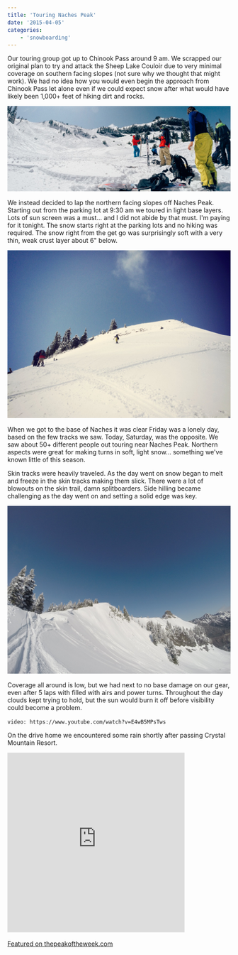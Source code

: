 ```yaml
---
title: 'Touring Naches Peak'
date: '2015-04-05'
categories:
    - 'snowboarding'
---
```


Our touring group got up to Chinook Pass around 9 am. We scrapped our original plan to try and attack the Sheep Lake Couloir due to very minimal coverage on southern facing slopes (not sure why we thought that might work). We had no idea how you would even begin the approach from Chinook Pass let alone even if we could expect snow after what would have likely been 1,000+ feet of hiking dirt and rocks.

![Naches Peak](./2015-04-05-touring-naches-peak-1.jpg)

We instead decided to lap the northern facing slopes off Naches Peak. Starting out from the parking lot at 9:30 am we toured in light base layers. Lots of sun screen was a must... and I did not abide by that must. I'm paying for it tonight. The snow starts right at the parking lots and no hiking was required. The snow right from the get go was surprisingly soft with a very thin, weak crust layer about 6" below.

![Naches Peak](./2015-04-05-touring-naches-peak-2.jpg)

When we got to the base of Naches it was clear Friday was a lonely day, based on the few tracks we saw. Today, Saturday, was the opposite. We saw about 50+ different people out touring near Naches Peak. Northern aspects were great for making turns in soft, light snow... something we've known little of this season.

Skin tracks were heavily traveled. As the day went on snow began to melt and freeze in the skin tracks making them slick. There were a lot of blowouts on the skin trail, damn splitboarders. Side hilling became challenging as the day went on and setting a solid edge was key.

![Naches Peak](./2015-04-05-touring-naches-peak-3.jpg)

Coverage all around is low, but we had next to no base damage on our gear, even after 5 laps with filled with airs and power turns. Throughout the day clouds kept trying to hold, but the sun would burn it off before visibility could become a problem.

`video: https://www.youtube.com/watch?v=E4wB5MPsTws`

On the drive home we encountered some rain shortly after passing Crystal Mountain Resort.

<iframe src="https://www.strava.com/activities/279360620/embed/d7755a700073a105705e80e712b820ab80f2e4da" width="100%" height="405" frameborder="0" scrolling="no" style="max-width: 400px"></iframe>

[Featured on thepeakoftheweek.com](http://thepeakoftheweek.com/2015/04/naches-peak-chinook-pass/)

